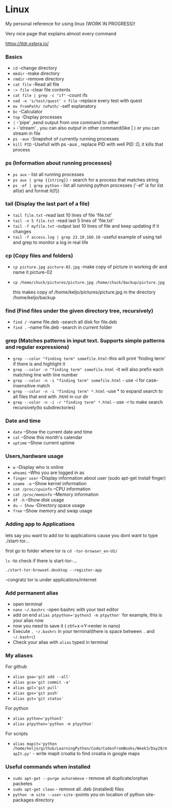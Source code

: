 # Linux
My personal reference for using linux
(WORK IN PROGRESS)!

Very nice page that explains almost every command

https://tldr.ostera.io/

### Basics

- `cd`       -change directory
- `mkdir`    -make directory
- `rmdir`    -remove directory
- `cat file` -Read all file
- `:> file`  -clear file contents
- `cat file | grep -c "if"` -count ifs
- `sed -e 's/test/quest' < file`  -replace every test with quest
- `mv fromPath/ toPath/`    -self explanatory 
- `bc`       -Calculator
- `top`      -Display processes
- `|`        -'pipe' ,send output from one command to other
- `>`        -'stream' , you can also output in other command(like | ) or you can stream in file
- `ps -aux`  -Snapshot of currently running processes
- `kill PID` -Usefull with ps -aux , replace PID with well PID :D, it kills that process

### ps (Information about running processes)
- `ps aux` - list all running processes
- `ps aux | grep {{string}}` - search for a process that matches string
- `ps -ef | grep python` - list all running python processes ('-ef' is for list all{e} and format it{f})



### tail (Display the last part of a file)
- `tail file.txt`       -read last 10 lines of file 'file.txt'
- `tail -n 5 file.txt`  -read last 5 lines of 'file.txt'
- `tail -f myfile.txt`  -output last 10 lines of file and keep updating if it changes
- `tail -f access.log | grep 23.10.160.10`  -useful example of using tail and grep to monitor a log in real life

### cp (Copy files and folders)
- `cp picture.jpg picture-02.jpg` -make copy of picture in working dir and name it picture-02
- `cp /home/chuck/pictures/picture.jpg /home/chuck/backup/picture.jpg`
   
   this makes copy of /home/keljo/pictures/picture.jpg in the directory /home/keljo/backup

### find (Find files under the given directory tree, recursively)
- `find /` -name file.deb -search all disk for file.deb
- `find .` -name file.deb -search in current folder

### grep (Matches patterns in input text. Supports simple patterns and regular expressions)
- `grep --color "finding term" somefile.html`-this will print 'finding term' if there is and highlight it
- `grep --color -n "finding term" somefile.html` -it will also prefix each matching line with line number
- `grep --color -n -i "finding term" somefile.html` - use -i for case-insensitive match
- `grep --color -n -i "finding term" *.html` -use * to expand search to all files that end with .html in cur dir
- `grep --color -n -i -r "finding term" *.html` - use -r to make search recursively(to subdirectories)


### Date and time
- `date`   –Show the current date and time
- `cal`    –Show this month's calendar
- `uptime` –Show current uptime

### Users,hardware usage
- `w`           –Display who is online
- `whoami`      –Who you are logged in as
- `finger user` –Display information about user (sudo apt-get install finger)
- `uname -a`    –Show kernel information
- `cat /proc/cpuinfo` –CPU information
- `cat /proc/meminfo` –Memory information
- `df -h`       –Show disk usage
- `du – Show`   -Directory space usage
- `free`        –Show memory and swap usage

### Adding app to Applications
lets say you want to add tor to applications cause you dont want to type ./start-tor...

first go to folder where tor is
`cd -tor-browser_en-US/`

`ls` -to check if there is start-tor-...

`./start-tor-browset.desktop --register-app`

-congratz tor is under applications/internet


### Add permanent alias
- open terminal
- `nano ~/.bashrc` -open bashrc with your text editor
- add on end  `alias ptpython='python3 -m ptpython'` for example, this is your alias now
- now you need to save it ( ctrl+x->Y->enter in nano)
- Execute `. ~/.bashrc` in your terminal(there is space between `.` and `~/.bashrc`)
- Check your alias with `alias` typed in terminal

### My aliases

For github
- `alias gaa='git add --all'`
- `alias gca='git commit -a'`
- `alias gpl='git pull'`
- `alias gps='git push'`
- `alias gst='git status'`

For python
- `alias python='python3'`
- `alias ptpython='python -m ptpython'`

For scripts
- `alias mapit='python /home/keljo/github/LearningPython/Code/CodesFromBooks/Week3/Day20/mapIt.py'` - write mapit croatia to find croatia in google maps




### Useful commands when installed

- `sudo apt-get --purge autoremove` - remove all duplicate/orphan packetes
- `sudo apt-get clean` - remove all .deb (installed) files
- `python -m site --user-site` -points you on location of python site-packages directory 

